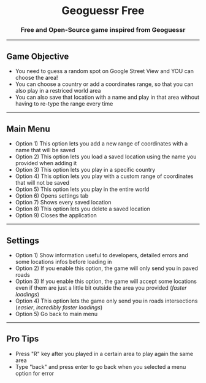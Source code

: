<h1 align="center">Geoguessr Free</h1>
<h3 align="center">Free and Open-Source game inspired from Geoguessr</h3>

---

## Game Objective
- You need to guess a random spot on Google Street View and YOU can choose the area!
- You can choose a country or add a coordinates range, so that you can also play in a restriced world area
- You can also save that location with a name and play in that area without having to re-type the range every time

---

## Main Menu
- Option 1) This option lets you add a new range of coordinates with a name that will be saved
- Option 2) This option lets you load a saved location using the name you provided when adding it
- Option 3) This option lets you play in a specific country
- Option 4) This option lets you play with a custom range of coordinates that will not be saved
- Option 5) This option lets you play in the entire world
- Option 6) Opens settings tab
- Option 7) Shows every saved location
- Option 8) This option lets you delete a saved location
- Option 9) Closes the application

---

## Settings
- Option 1) Show information useful to developers, detailed errors and some locations infos before loading in
- Option 2) If you enable this option, the game will only send you in paved roads
- Option 3) If you enable this option, the game will accept some locations even if them are just a little bit outside the area you provided (<i>faster loadings</i>)
- Option 4) This option lets the game only send you in roads intersections (<i>easier</i>, <i>incredibly faster loadings</i>)
- Option 5) Go back to main menu

---

## Pro Tips
- Press "R" key after you played in a certain area to play again the same area
- Type "back" and press enter to go back when you selected a menu option for error
